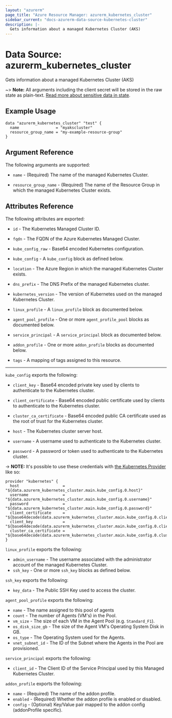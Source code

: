 ```yaml
---
layout: "azurerm"
page_title: "Azure Resource Manager: azurerm_kubernetes_cluster"
sidebar_current: "docs-azurerm-data-source-kubernetes-cluster"
description: |-
  Gets information about a managed Kubernetes Cluster (AKS)
---
```


# Data Source: azurerm_kubernetes_cluster

Gets information about a managed Kubernetes Cluster (AKS)

~> **Note:** All arguments including the client secret will be stored in the raw state as plain-text.
[Read more about sensitive data in state](/docs/state/sensitive-data.html).


## Example Usage

```hcl
data "azurerm_kubernetes_cluster" "test" {
  name                = "myakscluster"
  resource_group_name = "my-example-resource-group"
}
```

## Argument Reference

The following arguments are supported:

* `name` - (Required) The name of the managed Kubernetes Cluster.

* `resource_group_name` - (Required) The name of the Resource Group in which the managed Kubernetes Cluster exists.

## Attributes Reference

The following attributes are exported:

* `id` - The Kubernetes Managed Cluster ID.

* `fqdn` - The FQDN of the Azure Kubernetes Managed Cluster.

* `kube_config_raw` - Base64 encoded Kubernetes configuration.

* `kube_config` - A `kube_config` block as defined below.

* `location` - The Azure Region in which the managed Kubernetes Cluster exists.

* `dns_prefix` - The DNS Prefix of the managed Kubernetes cluster.

* `kubernetes_version` - The version of Kubernetes used on the managed Kubernetes Cluster.

* `linux_profile` - A `linux_profile` block as documented below.

* `agent_pool_profile` - One or more `agent_profile_pool` blocks as documented below.

* `service_principal` - A `service_principal` block as documented below.

* `addon_profile` - One or more `addon_profile` blocks as documented below.

* `tags` - A mapping of tags assigned to this resource.

---

`kube_config` exports the following:

* `client_key` - Base64 encoded private key used by clients to authenticate to the Kubernetes cluster.

* `client_certificate` - Base64 encoded public certificate used by clients to authenticate to the Kubernetes cluster.

* `cluster_ca_certificate` - Base64 encoded public CA certificate used as the root of trust for the Kubernetes cluster.

* `host` - The Kubernetes cluster server host.

* `username` - A username used to authenticate to the Kubernetes cluster.

* `password` - A password or token used to authenticate to the Kubernetes cluster.

-> **NOTE:** It's possible to use these credentials with [the Kubernetes Provider](/docs/providers/kubernetes/index.html) like so:

```
provider "kubernetes" {
  host                   = "${data.azurerm_kubernetes_cluster.main.kube_config.0.host}"
  username               = "${data.azurerm_kubernetes_cluster.main.kube_config.0.username}"
  password               = "${data.azurerm_kubernetes_cluster.main.kube_config.0.password}"
  client_certificate     = "${base64decode(data.azurerm_kubernetes_cluster.main.kube_config.0.client_certificate)}"
  client_key             = "${base64decode(data.azurerm_kubernetes_cluster.main.kube_config.0.client_key)}"
  cluster_ca_certificate = "${base64decode(data.azurerm_kubernetes_cluster.main.kube_config.0.cluster_ca_certificate)}"
}
```

`linux_profile` exports the following:

* `admin_username` - The username associated with the administrator account of the managed Kubernetes Cluster.
* `ssh_key` - One or more `ssh_key` blocks as defined below.

`ssh_key` exports the following:

* `key_data` - The Public SSH Key used to access the cluster.

`agent_pool_profile` exports the following:

* `name` - The name assigned to this pool of agents
* `count` - The number of Agents (VM's) in the Pool.
* `vm_size` - The size of each VM in the Agent Pool (e.g. `Standard_F1`).
* `os_disk_size_gb` - The size of the Agent VM's Operating System Disk in GB.
* `os_type` - The Operating System used for the Agents.
* `vnet_subnet_id` - The ID of the Subnet where the Agents in the Pool are provisioned.

`service_principal` exports the following:

* `client_id` - The Client ID of the Service Principal used by this Managed Kubernetes Cluster.

`addon_profile` exports the following:

* `name` - (Required) The name of the addon profile.
* `enabled` - (Required) Whether the addon profile is enabled or disabled.
* `config` - (Optional) Key/Value pair mapped to the addon config (addonProfile specific).
